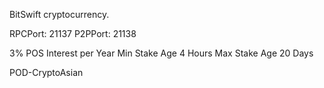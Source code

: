 BitSwift cryptocurrency.

RPCPort: 21137
P2PPort: 21138

3% POS Interest per Year
Min Stake Age 4 Hours
Max Stake Age 20 Days

POD-CryptoAsian